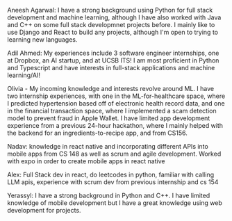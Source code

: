 Aneesh Agarwal: I have a strong background using Python for full stack development and machine learning, although I have also worked with Java and C++  on some full stack developmnet projects before. I mainly like to use Django and React to build any projects, although I'm open to trying to learning new languages.    

Adil Ahmed: My experiences include 3 software engineer internships, one at Dropbox, an AI startup, and at UCSB ITS! I am most proficient in Python and Typescript and have interests in full-stack applications and machine learning/AI!

Olivia - My incoming knowledge and interests revolve around ML. I have two internship experiences, with one in the ML-for-healthcare space, where I predicted hypertension based off of 
electronic health record data, and one in the financial transaction space, where I implemented a scam detection model to prevent fraud in Apple Wallet. I have limited app development experience from a previous 24-hour hackathon, where I mainly helped with the backend for an ingredients-to-recipe app, and from CS156.

Nadav: knowledge in react native and incorporating different APIs into mobile apps from CS 148 as well as scrum and agile development. Worked with expo in order to create mobile apps in react native

Alex: Full Stack dev in react, do leetcodes in python, familiar with calling LLM apis, experience with scrum dev from previous internship and cs 154

Yerassyl: I have a strong background in Python and C++. I have limited knowledge of mobile development but I have a great knowledge using web development for projects. 
